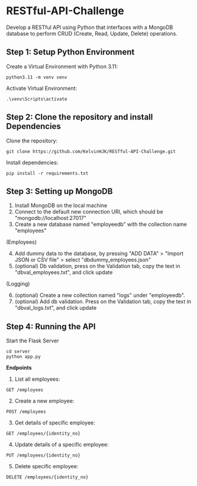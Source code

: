 # RESTful-API-Challenge

Develop a RESTful API using Python that interfaces with a MongoDB database to perform CRUD (Create, Read, Update, Delete) operations.

## Step 1: Setup Python Environment

Create a Virtual Environment with Python 3.11:

```
python3.11 -m venv venv
```

Activate Virtual Environment:

```
.\venv\Scripts\activate
```

## Step 2: Clone the repository and install Dependencies

Clone the repository:

```
git clone https://github.com/KelvinHJK/RESTful-API-Challenge.git
```

Install dependencies:

```
pip install -r requirements.txt
```

## Step 3: Setting up MongoDB

1. Install MongoDB on the local machine
2. Connect to the default new connection URI, which should be "mongodb://localhost:27017"
3. Create a new database named "employeedb" with the collection name "employees"

(Employees)

4. Add dummy data to the database, by pressing "ADD DATA" > "Import JSON or CSV file" > select "dbdummy_employees.json"
5. (optional) Db validation, press on the Validation tab, copy the text in "dbval_employees.txt", and click update

(Logging)

6. (optional) Create a new collection named "logs" under "employeedb".
7. (optional) Add db validation. Press on the Validation tab, copy the text in "dbval_logs.txt", and click update

## Step 4: Running the API

Start the Flask Server

```
cd server
python app.py
```

**Endpoints**

1. List all employees:

```
GET /employees
```

2. Create a new employee:

```
POST /employees
```

3. Get details of specific employee:

```
GET /employees/{identity_no}
```

4. Update details of a specific employee:

```
PUT /employees/{identity_no}
```

5. Delete specific employee:

```
DELETE /employees/{identity_no}
```
